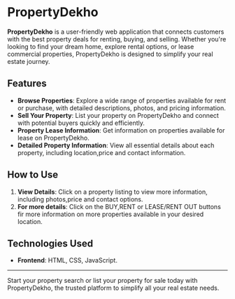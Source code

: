# PropertyDekho

**PropertyDekho** is a user-friendly web application that connects customers with the best property deals for renting, buying, and selling. Whether you're looking to find your dream home, explore rental options, or lease commercial properties, PropertyDekho is designed to simplify your real estate journey.
## Features

- **Browse Properties**: Explore a wide range of properties available for rent or purchase, with detailed descriptions, photos, and pricing information.
- **Sell Your Property**: List your property on PropertyDekho and connect with potential buyers quickly and efficiently.
- **Property Lease Information**: Get information on properties available for lease on PropertyDekho.
- **Detailed Property Information**: View all essential details about each property, including location,price and contact information.

## How to Use

1. **View Details**: Click on a property listing to view more information, including photos,price and contact options.
2. **For more details**: Click on the BUY,RENT or LEASE/RENT OUT buttons fir more information on more properties available in your desired location.

## Technologies Used

- **Frontend**: HTML, CSS, JavaScript.

---

Start your property search or list your property for sale today with PropertyDekho, the trusted platform to simplify all your real estate needs.
